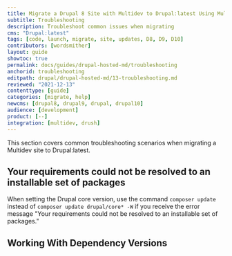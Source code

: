 ```yaml
---
title: Migrate a Drupal 8 Site with Multidev to Drupal:latest Using Multidev
subtitle: Troubleshooting
description: Troubleshoot common issues when migrating
cms: "Drupal:latest"
tags: [code, launch, migrate, site, updates, D8, D9, D10]
contributors: [wordsmither]
layout: guide
showtoc: true
permalink: docs/guides/drupal-hosted-md/troubleshooting
anchorid: troubleshooting
editpath: drupal/drupal-hosted-md/13-troubleshooting.md
reviewed: "2021-12-13"
contenttype: [guide]
categories: [migrate, help]
newcms: [drupal8, drupal9, drupal, drupal10]
audience: [development]
product: [--]
integration: [multidev, drush]
---
```


This section covers common troubleshooting scenarios when migrating a Multidev site to Drupal:latest.

## Your requirements could not be resolved to an installable set of packages

When setting the Drupal core version, use the command `composer update` instead of `composer update drupal/core* -W` if you receive the error message "Your requirements could not be resolved to an installable set of packages."

## Working With Dependency Versions

<Partial file="composer-updating.md" />

<Partial file="drupal/troubleshooting-drush.md" />

<Partial file="drupal/troubleshooting-general.md" />

